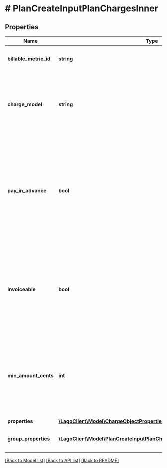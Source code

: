 # # PlanCreateInputPlanChargesInner

## Properties

Name | Type | Description | Notes
------------ | ------------- | ------------- | -------------
**billable_metric_id** | **string** | Unique identifier of the billable metric created by Lago. | [optional]
**charge_model** | **string** | Specifies the pricing model used for the calculation of the final fee. It can be &#x60;standard&#x60;, &#x60;graduated&#x60;, &#x60;package&#x60;, &#x60;percentage&#x60; or &#x60;volume&#x60;. | [optional]
**pay_in_advance** | **bool** | This field determines the billing timing for this specific usage-based charge. When set to &#x60;true&#x60;, the charge is due and invoiced immediately. Conversely, when set to false, the charge is due and invoiced at the end of each billing period. | [optional]
**invoiceable** | **bool** | This field specifies whether the charge should be included in a proper invoice. If set to false, no invoice will be issued for this charge. You can only set it to &#x60;false&#x60; when &#x60;pay_in_advance&#x60; is &#x60;true&#x60;. | [optional]
**min_amount_cents** | **int** | The minimum spending amount required for the charge, measured in cents and excluding any applicable taxes. It indicates the minimum amount that needs to be charged for each billing period. | [optional]
**properties** | [**\LagoClient\Model\ChargeObjectProperties**](ChargeObjectProperties.md) |  | [optional]
**group_properties** | [**\LagoClient\Model\PlanCreateInputPlanChargesInnerGroupPropertiesInner[]**](PlanCreateInputPlanChargesInnerGroupPropertiesInner.md) | All charge information, sorted by groups. | [optional]

[[Back to Model list]](../../README.md#models) [[Back to API list]](../../README.md#endpoints) [[Back to README]](../../README.md)
